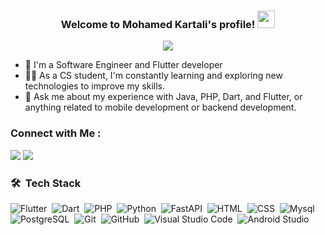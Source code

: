 <h3 align="center">
  Welcome to Mohamed Kartali's profile!
  <img src="https://media.giphy.com/media/hvRJCLFzcasrR4ia7z/giphy.gif" width="28">
</h3>

<!-- Typing SVG by DenverCoder1 - https://github.com/DenverCoder1/readme-typing-svg -->
<p align="center">
  <a href="https://github.com/DenverCoder1/readme-typing-svg"><img src="https://readme-typing-svg.herokuapp.com/?lines=Full-stack%20mobile%20developer;Always%20learning%20new%20things&font=Fira%20Code&center=true&width=440&height=45&color=5C90F7&vCenter=true&size=22"></a>
</p> 

- 🏢 I'm a Software Engineer and Flutter developer
- 👨‍💻 As a CS student, I'm constantly learning and exploring new technologies to improve my skills.
- 💬 Ask me about my experience with Java, PHP, Dart, and Flutter, or anything related to mobile development or backend development.


### Connect with Me :

<a href="https://linkedin.com/in/mohamedkartali" target="_blank"><img src="https://img.shields.io/badge/-Mohamed%20Kartali-0077B5?style=for-the-badge&logo=Linkedin&logoColor=white"/></a>
<a href="https://www.instagram.com/mohamed._.kartali/" target="_blank"><img src="https://img.shields.io/badge/-Mohamed%20Kartali-E4405F?style=for-the-badge&logo=Instagram&logoColor=white"/></a>

### 🛠 &nbsp;Tech Stack
![Flutter](https://img.shields.io/badge/-Flutter-05122A?style=flat&logo=flutter&logoColor=007ACC)&nbsp;
![Dart](https://img.shields.io/badge/-Dart-05122A?style=flat&logo=dart&logoColor=007ACC)&nbsp;
![PHP](https://img.shields.io/badge/-PHP-05122A?style=flat&logo=php)&nbsp;
![Python](https://img.shields.io/badge/-Python%20-05122A?style=flat&logo=python)&nbsp;
![FastAPI](https://img.shields.io/badge/-FastAPI-05122A?style=flat&logo=fastapi)&nbsp;
![HTML](https://img.shields.io/badge/-HTML-05122A?style=flat&logo=HTML5)&nbsp;
![CSS](https://img.shields.io/badge/-CSS-05122A?style=flat&logo=CSS3&logoColor=1572B6)&nbsp;
![Mysql](https://img.shields.io/badge/-MySQL-05122A?style=flat&logo=mysql)&nbsp;
![PostgreSQL](https://img.shields.io/badge/-PostgreSQL-05122A?style=flat&logo=postgresql)&nbsp;
![Git](https://img.shields.io/badge/-Git-05122A?style=flat&logo=git)&nbsp;
![GitHub](https://img.shields.io/badge/-GitHub-05122A?style=flat&logo=github)&nbsp;
![Visual Studio Code](https://img.shields.io/badge/-Visual%20Studio%20Code-05122A?style=flat&logo=visual-studio-code&logoColor=007ACC)&nbsp;
![Android Studio](https://img.shields.io/badge/-Android%20Studio-05122A?style=flat&logo=android-studio)&nbsp;

